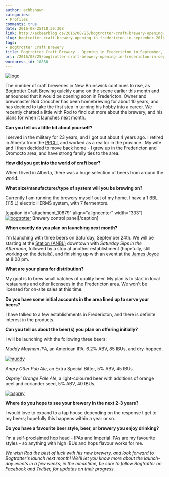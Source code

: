 ```yaml
---
author: acbbshawn
categories:
- Profiles
comments: true
date: 2016-08-25T18:30:30Z
link: http://acbeerblog.ca/2016/08/25/bogtrotter-craft-brewery-opening-in-fredericton-in-september-2016/
slug: bogtrotter-craft-brewery-opening-in-fredericton-in-september-2016
tags:
- Bogtrotter Craft Brewery
title: Bogtrotter Craft Brewery - Opening in Fredericton in September, 2016
url: /2016/08/25/bogtrotter-craft-brewery-opening-in-fredericton-in-september-2016/
wordpress_id: 10860
---
```


[![logo](http://acbeerblog.ca/wp-content/uploads/2017/08/logo.jpg)](http://acbeerblog.ca/wp-content/uploads/2017/08/logo.jpg)

The number of craft breweries in New Brunswick continues to rise, as [Bogtrotter Craft Brewing](https://www.facebook.com/BogtrotterCraftBrewery/) quickly came on the scene earlier this month and announced that it would be opening soon in Fredericton. Owner and brewmaster Rod Croucher has been homebrewing for about 10 years, and has decided to take the first step in turning his hobby into a career. We recently chatted a little with Rod to find out more about the brewery, and his plans for when it launches next month.

**Can you tell us a little bit about yourself?**

I served in the military for 23 years, and I got out about 4 years ago. I retired in Alberta from the [PPCLI](https://en.wikipedia.org/wiki/Princess_Patricia%27s_Canadian_Light_Infantry), and worked as a realtor in the province.  My wife and I then decided to move back home - I grew up in the Fredericton and Oromocto area, and have strong family ties to the area.

**How did you get into the world of craft beer?**

When I lived in Alberta, there was a huge selection of beers from around the world.

**What size/manufacturer/type of system will you be brewing on?**

Currently I am running the brewery myself out of my home. I have a 1 BBL (115 L) electric HERMS system, with 7 fermentors.

[caption id="attachment_10879" align="aligncenter" width="333"][![bogtrotter](http://acbeerblog.ca/wp-content/uploads/2017/08/bogtrotter-300x225.jpg)](http://acbeerblog.ca/wp-content/uploads/2017/08/bogtrotter.jpg) Brewery control panel[/caption]

**When exactly do you plan on launching next month?**

I'm launching with three beers on Saturday, September 24th. We will be starting at the [Station (ANBL)](http://www.nbliquor.com/Home/Station) downtown with _Saturday Sips in the Afternoon_, followed by a stop at another establishment (hopefully, still working on the details), and finishing up with an event at the [James Joyce](https://www.facebook.com/JamesJoyceCP/?fref=ts) at 8:00 pm.

**What are your plans for distribution?**

My goal is to brew small batches of quality beer. My plan is to start in local restaurants and other licensees in the Fredericton area. We won't be licensed for on-site sales at this time.

**Do you have some initial accounts in the area lined up to serve your beers?**

I have talked to a few establishments in Fredericton, and there is definite interest in the products.

**Can you tell us about the beer(s) you plan on offering initially?**

I will be launching with the following three beers:

_Muddy Mayhem IPA_, an American IPA, 6.2% ABV, 85 IBUs, and dry-hopped.

[![muddy](http://acbeerblog.ca/wp-content/uploads/2017/08/muddy-225x300.jpg)](http://acbeerblog.ca/wp-content/uploads/2017/08/muddy.jpg)

_Angry Otter Pub Ale_, an Extra Special Bitter, 5% ABV, 45 IBUs.

_Osprey' Orange Pale Ale_, a light-coloured beer with additions of orange peel and coriander seed, 5% ABV, 40 IBUs.

[![osprey](http://acbeerblog.ca/wp-content/uploads/2017/08/osprey-225x300.jpg)](http://acbeerblog.ca/wp-content/uploads/2017/08/osprey.jpg)

**Where do you hope to see your brewery in the next 2-3 years?**

I would love to expand to a tap house depending on the response I get to my beers; hopefully this happens within a year or so.

**Do you have a favourite beer style, beer, or brewery you enjoy drinking?**

I’m a self-proclaimed hop head - IPAs and Imperial IPAs are my favourite styles - so anything with high IBUs and hops flavour works for me.

_We wish Rod the best of luck with his new brewery, and look forward to Bogtrotter's launch next month! We'll let you know more about the launch-day events in a few weeks; in the meantime, be sure to follow Bogtrotter on [Facebook](https://www.facebook.com/BogtrotterCraftBrewery/) and [Twitter](https://twitter.com/bogtrotter2016), for updates on their progress._
